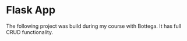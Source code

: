 # Flask App

The following project was build during my course with Bottega. It has full CRUD functionality.
